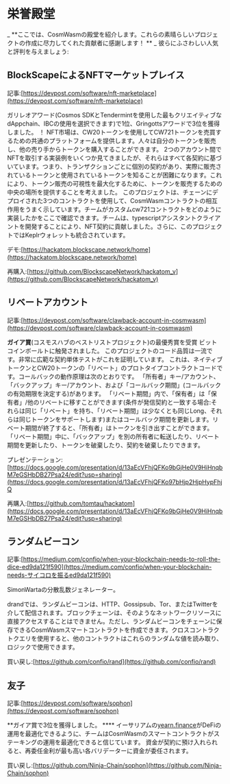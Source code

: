 # 栄誉殿堂

_ **ここでは、CosmWasmの殿堂を紹介します。これらの素晴らしいプロジェクトの作成に尽力してくれた貢献者に感謝します！ ** _
彼らにふさわしい人気と評判を与えましょう:

## BlockScapeによるNFTマーケットプレイス

記事:[https://devpost.com/software/nft-marketplace](https://devpost.com/software/nft-marketplace)

ガリレオアワード(Cosmos SDKとTendermintを使用した最もクリエイティブなdAppchain、IBCの使用を選択できます)で1位、Gringottsアワードで3位を獲得しました。
！[](../。vuepress/public/assets/nft_marketplace.jpeg)
NFT市場は、CW20トークンを使用してCW721トークンを売買するための共通のプラットフォームを提供します。人々は自分のトークンを販売し、他の売り手からトークンを購入することができます。
2つのアカウント間でNFTを取引する実装例をいくつか見てきましたが、それらはすべて各契約に基づいています。つまり、トランザクションごとに個別の契約があり、実際に販売されているトークンと使用されているトークンを知ることが困難になります。これにより、トークン販売の可視性を最大化するために、トークンを販売するための中央の場所を提供することを考えました。
このプロジェクトは、チェーンにデプロイされた3つのコントラクトを使用して、CosmWasmコントラクトの相互作用をうまく示しています。チームがカスタムcw721コントラクトをどのように実装したかをここで確認できます。チームは、typescriptアシスタントクライアントを開発することにより、NFT契約に貢献しました。さらに、このプロジェクトではKeplrウォレットも統合されています。

デモ:[https://hackatom.blockscape.network/home](https://hackatom.blockscape.network/home)

再購入:[https://github.com/BlockscapeNetwork/hackatom_v](https://github.com/BlockscapeNetwork/hackatom_v)

## リベートアカウント

記事:[https://devpost.com/software/clawback-account-in-cosmwasm](https://devpost.com/software/clawback-account-in-cosmwasm)

**ガイア賞**(コスモスハブのベストリストプロジェクト)の最優秀賞を受賞
ビットコインボールトに触発されました。
このプロジェクトのコード品質は一流です。非常に広範な契約単体テストがこれを証明しています。
これは、ネイティブトークンとCW20トークンの「リベート」のプロトタイプコントラクトコードです。コールバックの動作原理は次のとおりです。
「所有者」キー/アカウント、「バックアップ」キー/アカウント、および「コールバック期間」(コールバックの有効期限を決定する)があります。
「リベート期間」内で、「保有者」は「保有者」/他のリベートに移すことができます(条件が発信契約と一致する場合:それらは同じ「リベート」を持ち、「リベート期間」は少なくとも同じLong、それらは同じトークンをサポートします)またはコールバック期間を更新します。リベート期間が終了すると、「所有者」はトークンを引き出すことができます。
「リベート期間」中に、「バックアップ」を別の所有者に転送したり、リベート期間を更新したり、トークンを破棄したり、契約を破棄したりできます。

プレゼンテーション:[https://docs.google.com/presentation/d/13aEcVFhjQFKo9bGjHe0V9HiHnqbM7eGSHbDB27Psa24/edit?usp=sharing](https://docs.google.com/presentation/d/13aEcVFhjQFKo97bHjp2HjpHypFhjQ

再購入:[https://github.com/tomtau/hackatom](https://docs.google.com/presentation/d/13aEcVFhjQFKo9bGjHe0V9HiHnqbM7eGSHbDB27Psa24/edit?usp=sharing)

## ランダムビーコン

記事:[https://medium.com/confio/when-your-blockchain-needs-to-roll-the-dice-ed9da121f590](https://medium.com/confio/when-your-blockchain-needs-サイコロを振るed9da121f590)

SimonWartaの分散乱数ジェネレーター。

drandでは、ランダムビーコンは、HTTP、Gossipsub、Tor、またはTwitterを介して配信されます。ブロックチェーンは、そのようなネットワークリソースに直接アクセスすることはできません。ただし、ランダムビーコンをチェーンに保存できるCosmWasmスマートコントラクトを作成できます。クロスコントラクトクエリを使用すると、他のコントラクトはこれらのランダムな値を読み取り、ロジックで使用できます。

買い戻し:[https://github.com/confio/rand](https://github.com/confio/rand)

## 友子

記事:[https://devpost.com/software/sophon](https://devpost.com/software/sophon)

**ガイア賞で3位を獲得しました。 ****
イーサリアムの[yearn.finance](https://yearn.finance/)がDeFiの運用を最適化できるように、チームはCosmWasmのスマートコントラクトがステーキングの運用を最適化できると信じています。
資金が契約に預け入れられると、再委任金利が最も高い各バリデーターに資金が委任されます。

買い戻し:[https://github.com/Ninja-Chain/sophon](https://github.com/Ninja-Chain/sophon)
